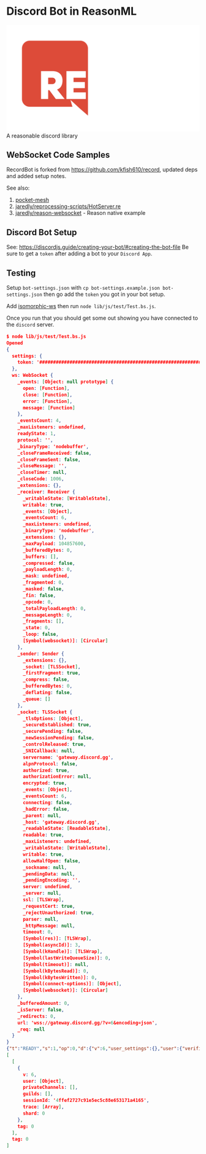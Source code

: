 # Discord Bot in ReasonML

![project-logo](RecordLogo.png)
A reasonable discord library

## WebSocket Code Samples

RecordBot is forked from <https://github.com/kfish610/record>, updated deps and added setup notes.

See also:
1. [pocket-mesh](https://github.com/jhrdina/pocket-mesh)
2. [jaredly/reprocessing-scripts/HotServer.re](https://github.com/jaredly/reprocessing-scripts/blob/master/src/HotServer.re)
3. [jaredly/reason-websocket](https://github.com/jaredly/reason-websocket) - Reason native example

## Discord Bot Setup

See: <https://discordjs.guide/creating-your-bot/#creating-the-bot-file>
Be sure to get a `token` after adding a bot to your `Discord App`.

## Testing

Setup `bot-settings.json` with `cp bot-settings.example.json bot-settings.json` then go add the `token` you got in your bot setup.

Add [isomorphic-ws](github:isomorphic-ws) then run `node lib/js/test/Test.bs.js`.

Once you run that you should get some out showing you have connected to the `discord` server.

```json
$ node lib/js/test/Test.bs.js
Opened
{
  settings: {
    token: '###########################################################'
  },
  ws: WebSocket {
    _events: [Object: null prototype] {
      open: [Function],
      close: [Function],
      error: [Function],
      message: [Function]
    },
    _eventsCount: 4,
    _maxListeners: undefined,
    readyState: 1,
    protocol: '',
    _binaryType: 'nodebuffer',
    _closeFrameReceived: false,
    _closeFrameSent: false,
    _closeMessage: '',
    _closeTimer: null,
    _closeCode: 1006,
    _extensions: {},
    _receiver: Receiver {
      _writableState: [WritableState],
      writable: true,
      _events: [Object],
      _eventsCount: 6,
      _maxListeners: undefined,
      _binaryType: 'nodebuffer',
      _extensions: {},
      _maxPayload: 104857600,
      _bufferedBytes: 0,
      _buffers: [],
      _compressed: false,
      _payloadLength: 0,
      _mask: undefined,
      _fragmented: 0,
      _masked: false,
      _fin: false,
      _opcode: 0,
      _totalPayloadLength: 0,
      _messageLength: 0,
      _fragments: [],
      _state: 0,
      _loop: false,
      [Symbol(websocket)]: [Circular]
    },
    _sender: Sender {
      _extensions: {},
      _socket: [TLSSocket],
      _firstFragment: true,
      _compress: false,
      _bufferedBytes: 0,
      _deflating: false,
      _queue: []
    },
    _socket: TLSSocket {
      _tlsOptions: [Object],
      _secureEstablished: true,
      _securePending: false,
      _newSessionPending: false,
      _controlReleased: true,
      _SNICallback: null,
      servername: 'gateway.discord.gg',
      alpnProtocol: false,
      authorized: true,
      authorizationError: null,
      encrypted: true,
      _events: [Object],
      _eventsCount: 6,
      connecting: false,
      _hadError: false,
      _parent: null,
      _host: 'gateway.discord.gg',
      _readableState: [ReadableState],
      readable: true,
      _maxListeners: undefined,
      _writableState: [WritableState],
      writable: true,
      allowHalfOpen: false,
      _sockname: null,
      _pendingData: null,
      _pendingEncoding: '',
      server: undefined,
      _server: null,
      ssl: [TLSWrap],
      _requestCert: true,
      _rejectUnauthorized: true,
      parser: null,
      _httpMessage: null,
      timeout: 0,
      [Symbol(res)]: [TLSWrap],
      [Symbol(asyncId)]: 3,
      [Symbol(kHandle)]: [TLSWrap],
      [Symbol(lastWriteQueueSize)]: 0,
      [Symbol(timeout)]: null,
      [Symbol(kBytesRead)]: 0,
      [Symbol(kBytesWritten)]: 0,
      [Symbol(connect-options)]: [Object],
      [Symbol(websocket)]: [Circular]
    },
    _bufferedAmount: 0,
    _isServer: false,
    _redirects: 0,
    url: 'wss://gateway.discord.gg/?v=6&encoding=json',
    _req: null
  }
}
{"t":"READY","s":1,"op":0,"d":{"v":6,"user_settings":{},"user":{"verified":true,"username":"record-bot","mfa_enabled":false,"id":"652653726804344844","email":null,"discriminator":"2261","bot":true,"avatar":null},"session_id":"4ffef2727c91e5ec5c88e653171a4165","relationships":[],"private_channels":[],"presences":[],"guilds":[],"_trace":["[\"gateway-prd-main-gk3s\",{\"micros\":28198,\"calls\":[\"discord-sessions-prd-1-7\",{\"micros\":26632,\"calls\":[\"start_session\",{\"micros\":25171,\"calls\":[\"api-prd-main-vjkg\",{\"micros\":21815,\"calls\":[\"get_user\",{\"micros\":1732},\"add_authorized_ip\",{\"micros\":4},\"get_guilds\",{\"micros\":1394},\"coros_wait\",{\"micros\":1}]}]},\"guilds_connect\",{\"micros\":1,\"calls\":[]},\"presence_connect\",{\"micros\":1140,\"calls\":[]}]}]}]"]}}
[
  [
    {
      v: 6,
      user: [Object],
      privateChannels: [],
      guilds: [],
      sessionId: '4ffef2727c91e5ec5c88e653171a4165',
      trace: [Array],
      shard: 0
    },
    tag: 0
  ],
  tag: 0
]
```
